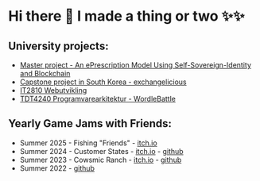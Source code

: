 # Hi there 👋 I made a thing or two ✨✨

<!--
**wumbus/wumbus** is a ✨ _special_ ✨ repository because its `README.md` (this file) appears on your GitHub profile.

Here are some ideas to get you started:

- 🔭 I’m currently working on ...
- 🌱 I’m currently learning ...
- 👯 I’m looking to collaborate on ...
- 🤔 I’m looking for help with ...
- 💬 Ask me about ...
- 📫 How to reach me: ...
- 😄 Pronouns: ...
- ⚡ Fun fact: ...
-->

## University projects: 
- [Master project - An ePrescription Model Using Self-Sovereign-Identity and Blockchain ](https://github.com/NTNU-IDI/nextgen-helsenorge-lisebul)
- [Capstone project in South Korea - exchangelicious](https://github.com/tientrinh21/exchangelicious)
- [IT2810 Webutvikling](https://github.com/wumbus/emne_webutvikling)
- [TDT4240 Programvarearkitektur - WordleBattle](https://github.com/JoakimAustvold/WordleBattle)


## Yearly Game Jams with Friends: 

- Summer 2025 - Fishing "Friends" - [itch.io](https://motmir.itch.io/fishingfriends)
- Summer 2024 - Customer States - [itch.io](https://motmir.itch.io/customer-states) - [github](https://github.com/Motmir/Customer-states)
- Summer 2023 - Cowsmic Ranch - [itch.io](https://motmir.itch.io/cowsmic-ranch) - [github](https://github.com/Motmir/Untitled-GameJam-79)
- Summer 2022 - [github](https://github.com/Motmir/GMTK2022)


